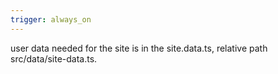 ```yaml
---
trigger: always_on
---
```


user data needed for the site is in the site.data.ts, relative path src/data/site-data.ts.
